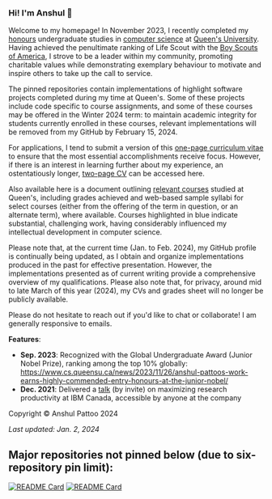 ### Hi! I'm Anshul 👋

Welcome to my homepage! In November 2023, I recently completed my [honours](https://en.wikipedia.org/wiki/Honours_degree) undergraduate studies in [computer science](https://www.cs.queensu.ca/undergraduate/programs/specializations/computer-science.php) at [Queen's University](https://queensu.ca). Having achieved the penultimate ranking of Life Scout with the [Boy Scouts of America](https://www.scouting.org/), I strove to be a leader within my community, promoting charitable values while demonstrating exemplary behaviour to motivate and inspire others to take up the call to service.

The pinned repositories contain implementations of highlight software projects completed during my time at Queen's. Some of these projects include code specific to course assignments, and some of these courses may be offered in the Winter 2024 term: to maintain academic integrity for students currently enrolled in these courses, relevant implementations will be removed from my GitHub by February 15, 2024. 

For applications, I tend to submit a version of this [one-page curriculum vitae](https://apattoo-graduate-school-documents.s3.amazonaws.com/Anshul_Pattoo_CV_(One-Page).pdf) to ensure that the most essential accomplishments receive focus. However, if there is an interest in learning further about my experience, an ostentatiously longer, [two-page CV](https://apattoo-graduate-school-documents.s3.amazonaws.com/Anshul_Pattoo_CV_(Two-Page).pdf) can be accessed here.

Also available here is a document outlining [relevant courses](https://apattoo-graduate-school-documents.s3.amazonaws.com/Anshul_Pattoo_Grades_Sheet_(Relevant+Courses).pdf) studied at Queen's, including grades achieved and web-based sample syllabi for select courses (either from the offering of the term in question, or an alternate term), where available. Courses highlighted in blue indicate substantial, challenging work, having considerably influenced my intellectual development in computer science. 

Please note that, at the current time (Jan. to Feb. 2024), my GitHub profile is continually being updated, as I obtain and organize implementations produced in the past for effective presentation. However, the implementations presented as of current writing provide a comprehensive overview of my qualifications. Please also note that, for privacy, around mid to late March of this year (2024), my CVs and grades sheet will no longer be publicly available.

Please do not hesitate to reach out if you'd like to chat or collaborate! I am generally responsive to emails.

__Features__:
- __Sep. 2023__: Recognized with the Global Undergraduate Award (Junior Nobel Prize), ranking among the top 10% globally: https://www.cs.queensu.ca/news/2023/11/26/anshul-pattoos-work-earns-highly-commended-entry-honours-at-the-junior-nobel/
- __Dec. 2021__: Delivered a [talk](https://youtu.be/vkVnoTewj2k) (by invite) on maximizing research productivity at IBM Canada, accessible by anyone at the company

Copyright © Anshul Pattoo 2024

_Last updated: Jan. 2, 2024_

## Major repositories not pinned below (due to six-repository pin limit):

[![README Card](https://github-readme-stats.vercel.app/api/pin/?username=anshulpattoo&repo=cofocus-contributions)](https://github.com/anshulpattoo/cofocus-contributions) [![README Card](https://github-readme-stats.vercel.app/api/pin/?username=anshulpattoo&repo=node-degrees)](https://github.com/anshulpattoo/node-degrees)

